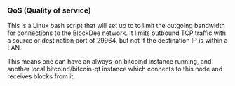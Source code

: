 ### QoS (Quality of service) ###

This is a Linux bash script that will set up tc to limit the outgoing bandwidth for connections to the BlockDee network. It limits outbound TCP traffic with a source or destination port of 29964, but not if the destination IP is within a LAN.

This means one can have an always-on bitcoind instance running, and another local bitcoind/bitcoin-qt instance which connects to this node and receives blocks from it.
